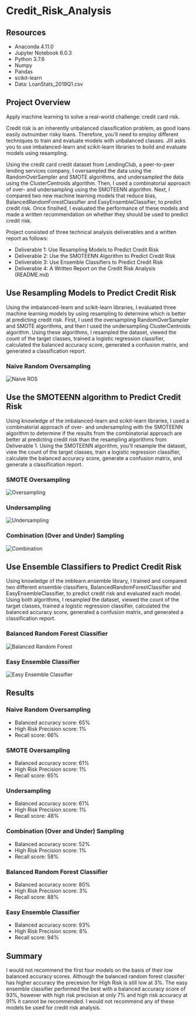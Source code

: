 # Credit_Risk_Analysis

## Resources
- Anaconda 4.11.0
- Jupyter Notebook 6.0.3
- Python 3.7.6
- Numpy
- Pandas
- scikit-learn
- Data:  LoanStats_2019Q1.csv

## Project Overview

Apply machine learning to solve a real-world challenge: credit card risk.

Credit risk is an inherently unbalanced classification problem, as good loans easily outnumber risky loans. Therefore, you’ll need to employ different techniques to train and evaluate models with unbalanced classes. Jill asks you to use imbalanced-learn and scikit-learn libraries to build and evaluate models using resampling.

Using the credit card credit dataset from LendingClub, a peer-to-peer lending services company, I oversampled the data using the RandomOverSampler and SMOTE algorithms, and undersampled the data using the ClusterCentroids algorithm. Then, I used a combinatorial approach of over- and undersampling using the SMOTEENN algorithm. Next, I compared two new machine learning models that reduce bias, BalancedRandomForestClassifier and EasyEnsembleClassifier, to predict credit risk. Once finsihed, I evaluated the performance of these models and made a written recommendation on whether they should be used to predict credit risk. 

Project consisted of three technical analysis deliverables and a written report as follows:

- Deliverable 1: Use Resampling Models to Predict Credit Risk
- Deliverable 2: Use the SMOTEENN Algorithm to Predict Credit Risk
- Deliverable 3: Use Ensemble Classifiers to Predict Credit Risk
- Deliverable 4: A Written Report on the Credit Risk Analysis (README.md)

## Use Resampling Models to Predict Credit Risk

Using the imbalanced-learn and scikit-learn libraries, I evaluated three machine learning models by using resampling to determine which is better at predicting credit risk. First, I used the oversampling RandomOverSampler and SMOTE algorithms, and then I used the undersampling ClusterCentroids algorithm. Using these algorithms, I resampled the dataset, viewed the count of the target classes, trained a logistic regression classifier, calculated the balanced accuracy score, generated a confusion matrix, and generated a classification report.

### Naive Random Oversampling

![Naive ROS](https://github.com/PatriciaCB1/Credit_Risk_Analysis/blob/main/Images/Naive%20Random%20Oversampler.png) 

## Use the SMOTEENN algorithm to Predict Credit Risk

Using knowledge of the imbalanced-learn and scikit-learn libraries, I used a combinatorial approach of over- and undersampling with the SMOTEENN algorithm to determine if the results from the combinatorial approach are better at predicting credit risk than the resampling algorithms from Deliverable 1. Using the SMOTEENN algorithm, you’ll resample the dataset, view the count of the target classes, train a logistic regression classifier, calculate the balanced accuracy score, generate a confusion matrix, and generate a classification report.

### SMOTE Oversampling

![Oversampling](https://github.com/PatriciaCB1/Credit_Risk_Analysis/blob/main/Images/SMOTE%20Oversampling.png) 

### Undersampling

![Undersampling](https://github.com/PatriciaCB1/Credit_Risk_Analysis/blob/main/Images/Undersampling.png)

### Combination (Over and Under) Sampling

![Combination](https://github.com/PatriciaCB1/Credit_Risk_Analysis/blob/main/Images/Combination%20(Over%20and%20Under)%20Sampling.png)


## Use Ensemble Classifiers to Predict Credit Risk

Using knowledge of the imblearn.ensemble library, I trained and compared two different ensemble classifiers, BalancedRandomForestClassifier and EasyEnsembleClassifier, to predict credit risk and evaluated each model. Using both algorithms, I resampled the dataset, viewed the count of the target classes, trained a logistic regression classifier, calculated the balanced accuracy score, generated a confusion matrix, and generated a classification report.

### Balanced Random Forest Classifier

![Balanced Random Forest](https://github.com/PatriciaCB1/Credit_Risk_Analysis/blob/main/Images/Balanced%20Random%20Forest%20Classifier.png)

### Easy Ensemble Classifier
![Easy Ensemble Classifier](https://github.com/PatriciaCB1/Credit_Risk_Analysis/blob/main/Images/Easy%20Ensemble%20Classifier.png)

## Results

### Naive Random Oversampling
- Balanced accuracy score: 65%
- High Risk Precision score:  1%
- Recall score:  66%

### SMOTE Oversampling
- Balanced accuracy score: 61%
- High Risk Precision score:  1%
- Recall score: 65%

### Undersampling
- Balanced accuracy score:  61%
- High Risk Precision score:  1%
- Recall score: 48%

### Combination (Over and Under) Sampling
- Balanced accuracy score: 52%
- High Risk Precision score:  1%
- Recall score: 58%

### Balanced Random Forest Classifier
- Balanced accuracy score: 80%
- High Risk Precision score:  3%
- Recall score: 88%

### Easy Ensemble Classifier
- Balanced accuracy score: 93%
- High Risk Precision score:  8%
- Recall score: 94%


## Summary

I would not recommend the first four models on the basis of their low balanced accuracy scores.  Although the balanced random forest classifer has higher accuracy the precesion for High Risk is still low at 3%.  The easy ensemble classifier performed the best with a balanced accuracy score of 93%, however with high risk precision at only 7% and high risk accuracy at 91% it cannot be recommended.  I would not recommend any of these models be used for credit risk analysis.  

